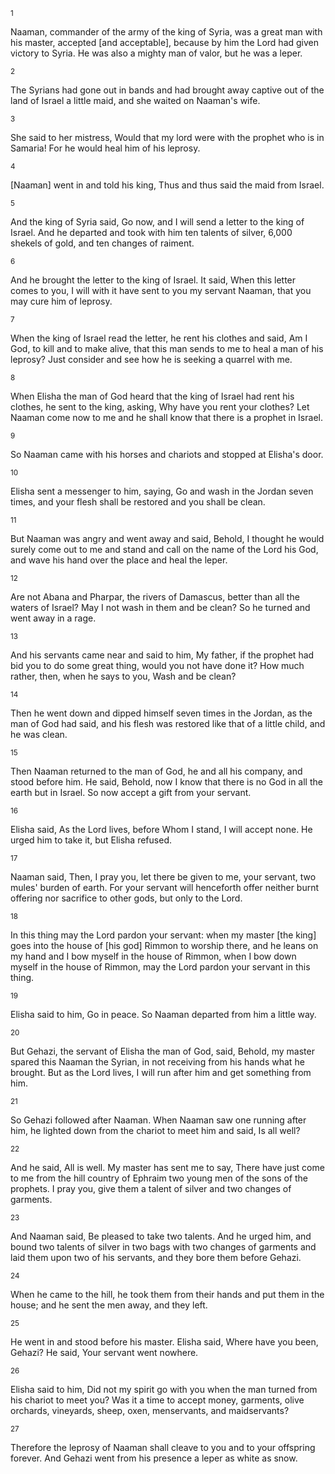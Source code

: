 <sup>1</sup> 

Naaman, commander of the army of the king of Syria, was a great man with his master, accepted [and acceptable], because by him the Lord had given victory to Syria. He was also a mighty man of valor, but he was a leper. 

<sup>2</sup> 

The Syrians had gone out in bands and had brought away captive out of the land of Israel a little maid, and she waited on Naaman's wife. 

<sup>3</sup> 

She said to her mistress, Would that my lord were with the prophet who is in Samaria! For he would heal him of his leprosy. 

<sup>4</sup> 

[Naaman] went in and told his king, Thus and thus said the maid from Israel. 

<sup>5</sup> 

And the king of Syria said, Go now, and I will send a letter to the king of Israel. And he departed and took with him ten talents of silver, 6,000 shekels of gold, and ten changes of raiment. 

<sup>6</sup> 

And he brought the letter to the king of Israel. It said, When this letter comes to you, I will with it have sent to you my servant Naaman, that you may cure him of leprosy. 

<sup>7</sup> 

When the king of Israel read the letter, he rent his clothes and said, Am I God, to kill and to make alive, that this man sends to me to heal a man of his leprosy? Just consider and see how he is seeking a quarrel with me. 

<sup>8</sup> 

When Elisha the man of God heard that the king of Israel had rent his clothes, he sent to the king, asking, Why have you rent your clothes? Let Naaman come now to me and he shall know that there is a prophet in Israel. 

<sup>9</sup> 

So Naaman came with his horses and chariots and stopped at Elisha's door. 

<sup>10</sup> 

Elisha sent a messenger to him, saying, Go and wash in the Jordan seven times, and your flesh shall be restored and you shall be clean. 

<sup>11</sup> 

But Naaman was angry and went away and said, Behold, I thought he would surely come out to me and stand and call on the name of the Lord his God, and wave his hand over the place and heal the leper. 

<sup>12</sup> 

Are not Abana and Pharpar, the rivers of Damascus, better than all the waters of Israel? May I not wash in them and be clean? So he turned and went away in a rage. 

<sup>13</sup> 

And his servants came near and said to him, My father, if the prophet had bid you to do some great thing, would you not have done it? How much rather, then, when he says to you, Wash and be clean? 

<sup>14</sup> 

Then he went down and dipped himself seven times in the Jordan, as the man of God had said, and his flesh was restored like that of a little child, and he was clean. 

<sup>15</sup> 

Then Naaman returned to the man of God, he and all his company, and stood before him. He said, Behold, now I know that there is no God in all the earth but in Israel. So now accept a gift from your servant. 

<sup>16</sup> 

Elisha said, As the Lord lives, before Whom I stand, I will accept none. He urged him to take it, but Elisha refused. 

<sup>17</sup> 

Naaman said, Then, I pray you, let there be given to me, your servant, two mules' burden of earth. For your servant will henceforth offer neither burnt offering nor sacrifice to other gods, but only to the Lord. 

<sup>18</sup> 

In this thing may the Lord pardon your servant: when my master [the king] goes into the house of [his god] Rimmon to worship there, and he leans on my hand and I bow myself in the house of Rimmon, when I bow down myself in the house of Rimmon, may the Lord pardon your servant in this thing. 

<sup>19</sup> 

Elisha said to him, Go in peace. So Naaman departed from him a little way. 

<sup>20</sup> 

But Gehazi, the servant of Elisha the man of God, said, Behold, my master spared this Naaman the Syrian, in not receiving from his hands what he brought. But as the Lord lives, I will run after him and get something from him. 

<sup>21</sup> 

So Gehazi followed after Naaman. When Naaman saw one running after him, he lighted down from the chariot to meet him and said, Is all well? 

<sup>22</sup> 

And he said, All is well. My master has sent me to say, There have just come to me from the hill country of Ephraim two young men of the sons of the prophets. I pray you, give them a talent of silver and two changes of garments. 

<sup>23</sup> 

And Naaman said, Be pleased to take two talents. And he urged him, and bound two talents of silver in two bags with two changes of garments and laid them upon two of his servants, and they bore them before Gehazi. 

<sup>24</sup> 

When he came to the hill, he took them from their hands and put them in the house; and he sent the men away, and they left. 

<sup>25</sup> 

He went in and stood before his master. Elisha said, Where have you been, Gehazi? He said, Your servant went nowhere. 

<sup>26</sup> 

Elisha said to him, Did not my spirit go with you when the man turned from his chariot to meet you? Was it a time to accept money, garments, olive orchards, vineyards, sheep, oxen, menservants, and maidservants? 

<sup>27</sup> 

Therefore the leprosy of Naaman shall cleave to you and to your offspring forever. And Gehazi went from his presence a leper as white as snow.